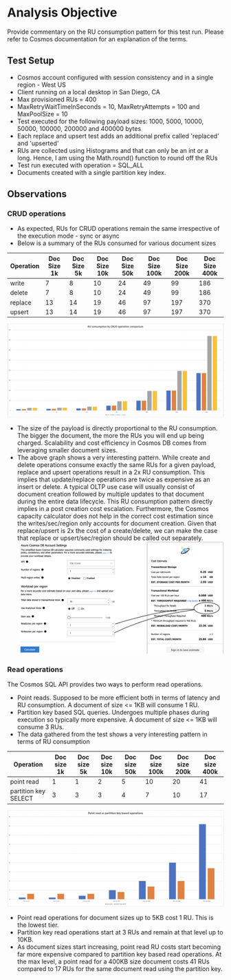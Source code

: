 # Analysis Objective
Provide commentary on the RU consumption pattern for this test run. Please refer to Cosmos documentation for an explanation of the terms.

## Test Setup
- Cosmos account configured with session consistency and in a single region - West US
- Client running on a local desktop in San Diego, CA
- Max provisioned RUs = 400
- MaxRetryWaitTimeInSeconds = 10, MaxRetryAttempts = 100 and MaxPoolSize = 10
- Test executed for the following payload sizes: 1000, 5000, 10000, 50000, 100000, 200000 and 400000 bytes
- Each replace and upsert test adds an additional prefix called 'replaced' and 'upserted'
- RUs are collected using Histograms and that can only be an int or a long. Hence, I am using the Math.round() function to round off the RUs
- Test run executed with operation = SQL_ALL 
- Documents created with a single partition key index.

## Observations

### CRUD operations
- As expected, RUs for CRUD operations remain the same irrespective of the execution mode - sync or async
- Below is a summary of the RUs consumed for various document sizes

| Operation | Doc Size 1k | Doc Size 5k | Doc Size 10k | Doc Size 50k | Doc Size 100k | Doc Size 200k | Doc Size 400k |
| --- | --- | --- | --- | --- | --- | --- | --- |
| write | 7 | 8 | 10 | 24 | 49 | 99 | 186 |
| delete | 7 | 8 | 10 | 24 | 49 | 99 | 186 |
| replace | 13 | 14 | 19 | 46 | 97 | 197 | 370 |
| upsert | 13 | 14 | 19 | 46 | 97 | 197 | 370 |

![CRUD operations RU consumption](RU%20consumption%20by%20CRUD%20op.png)

- The size of the payload is directly proportional to the RU consumption. The bigger the document, the more the RUs you will end up being charged. Scalability and cost efficiency in Cosmos DB comes from leveraging smaller document sizes. 
- The above graph shows a very interesting pattern. While create and delete operations consume exactly the same RUs for a given payload, replace and upsert operations result in a 2x RU consumption. This implies that update/replace operations are twice as expensive as an insert or delete. A typical OLTP use case will usually consist of document creation followed by multiple updates to that document during the entire data lifecycle. This RU consumption pattern directly implies in a post creation cost escalation.
Furthermore, the Cosmos capacity calculator  does not help in the correct cost estimation since the writes/sec/region only accounts for document creation. Given that replace/upsert is 2x the cost of a create/delete, we can make the case that replace or upsert/sec/region should be called out separately.
 ![Cosmos capacity calculator](Cosmos%20Capacity%20Calculator.png)

### Read operations
The Cosmos SQL API provides two ways to perform read operations.
- Point reads. Supposed to be more efficient both in terms of latency and RU consumption. A document of size <= 1KB will consume 1 RU. 
- Partition key based SQL queries. Undergoes multiple phases during execution so typically more expensive. A document of size <= 1KB will consume 3 RUs.
- The data gathered from the test shows a very interesting pattern in terms of RU consumption

| Operation | Doc size 1k | Doc size 5k | Doc size 10k | Doc size 50k | Doc size 100k | Doc size 200k | Doc size 400k |
| --- | --- | --- | --- | --- | --- | --- | --- |
| point read | 1 | 1 | 2 | 5 | 10 | 20 | 41 |
| partition key SELECT | 3 | 3 | 3 | 4 | 7 | 10 | 17 |

![Point read vs partition key RU consumption](Point%20read%20vs%20partition%20key%20ops.png)

- Point read operations for document sizes up to 5KB cost 1 RU. This is the lowest tier.
- Partition key read operations start at 3 RUs and remain at that level up to 10KB.
- As document sizes start increasing, point read RU costs start becoming far more expensive compared to partition key based read operations. At the max level, a point read for a 400KB size document costs 41 RUs compared to 17 RUs for the same document read using the partition key.
 
 

  
        



     




